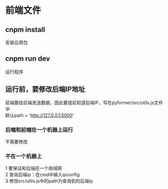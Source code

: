 # 前端文件

## cnpm install
安装应用包
## cnpm run dev
运行程序

## 运行前，要修改后端IP地址
前端要给后端发送数据，因此要提前知道后端IP，写在pyformer/src/utils.js文件中  
默认path = 'http://127.0.0.1:5000'
### 后端和前端在一个机器上运行
不需要修改  
### 不在一个机器上
1 要保证和后端在一个局域网  
2 查询后端ip：在cmd中输入ipconfig  
3 修改src/utils.js中的path为查询到的后端ip

